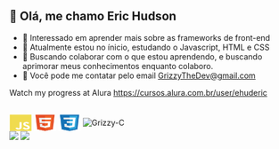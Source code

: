 ## 👋 Olá, me chamo Eric Hudson
- 👀 Interessado em aprender mais sobre as frameworks de front-end
- 🌱 Atualmente estou no ínicio, estudando o Javascript, HTML e CSS
- 💞️ Buscando colaborar com o que estou aprendendo, e buscando aprimorar meus conhecimentos enquanto colaboro. 
- 📧 Você pode me contatar pelo email GrizzyTheDev@gmail.com

Watch my progress at Alura 
https://cursos.alura.com.br/user/ehuderic

<div style="display: inline_block"><br>
  <img align="center" alt="Grizzy-Js" height="30" width="40" src="https://raw.githubusercontent.com/devicons/devicon/master/icons/javascript/javascript-plain.svg">
  <img align="center" alt="Rafa-HTML" height="30" width="40" src="https://raw.githubusercontent.com/devicons/devicon/master/icons/html5/html5-original.svg">
  <img align="center" alt="Rafa-CSS" height="30" width="40" src="https://raw.githubusercontent.com/devicons/devicon/master/icons/css3/css3-original.svg">
  <img align="center" alt="Grizzy-C" height="30" width="40" src="https://cdn.jsdelivr.net/gh/devicons/devicon/icons/c/c-original.svg">
</div>

<div> 
  <img align= "center" alt"Gmail" height "30" width"40" a href = "mailto:grizzythedev@gmail.com"><img src="https://img.shields.io/badge/-Gmail-%23333?style=for-the-badge&logo=gmail&logoColor=white" target="_blank"></a>
  <a href="https://www.linkedin.com/in/eric-hudson-santos-505b33a8" target="_blank"><img src="https://img.shields.io/badge/-LinkedIn-%230077B5?style=for-the-badge&logo=linkedin&logoColor=white" target="_blank"></a> 
 </div>
